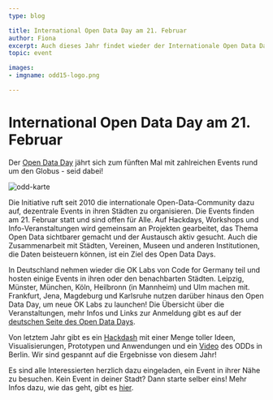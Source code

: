 ```yaml
---
type: blog

title: International Open Data Day am 21. Februar
author: Fiona
excerpt: Auch dieses Jahr findet wieder der Internationale Open Data Day mit zahlreichen Events rund um den Globus statt.
topic: event

images:
- imgname: odd15-logo.png

---
```


# International Open Data Day am 21. Februar

Der [Open Data Day][] jährt sich zum fünften Mal mit zahlreichen Events rund um den Globus - seid dabei!

![odd-karte](/blog/odd15-karte.png)

Die Initiative ruft seit 2010 die internationale Open-Data-Community dazu auf, dezentrale Events in ihren Städten zu organisieren. Die Events finden am 21. Februar statt und sind offen für Alle. Auf Hackdays, Workshops und Info-Veranstaltungen wird gemeinsam an Projekten gearbeitet, das Thema Open Data sichtbarer gemacht und der Austausch aktiv gesucht. Auch die Zusammenarbeit mit Städten, Vereinen, Museen und anderen Institutionen, die Daten beisteuern können, ist ein Ziel des Open Data Days.

In Deutschland nehmen wieder die OK Labs von Code for Germany teil und hosten einige Events in ihren oder den benachbarten Städten. Leipzig, Münster, München, Köln, Heilbronn (in Mannheim) und Ulm machen mit. Frankfurt, Jena, Magdeburg und Karlsruhe nutzen darüber hinaus den Open Data Day, um neue OK Labs zu launchen! Die Übersicht über die Veranstaltungen, mehr Infos und Links zur Anmeldung gibt es auf der [deutschen Seite des Open Data Days][].

Von letztem Jahr gibt es ein [Hackdash][] mit einer Menge toller Ideen, Visualisierungen, Prototypen und Anwendungen und ein [Video][] des ODDs in Berlin. Wir sind gespannt auf die Ergebnisse von diesem Jahr!

Es sind alle Interessierten herzlich dazu eingeladen, ein Event in ihrer Nähe zu besuchen. Kein Event in deiner Stadt? Dann starte selber eins! Mehr Infos dazu, wie das geht, gibt es [hier][].


[Open Data Day]: http://opendataday.org
[deutschen Seite des Open Data Days]: http://de.opendataday.org
[Hackdash]: http://odd14.hackdash.org
[Video]: http://vimeo.com/87885835
[hier]: http://wiki.opendataday.org/2015/City_Events#Instructions_for_Event_Organizers
